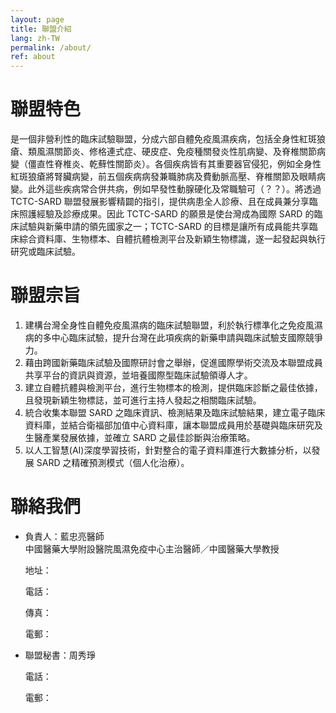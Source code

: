 ```yaml
---
layout: page
title: 聯盟介紹
lang: zh-TW
permalink: /about/
ref: about
---
```


# 聯盟特色
是一個非營利性的臨床試驗聯盟，分成六部自體免疫風濕疾病，包括全身性紅斑狼瘡、類風濕關節炎、修格連式症、硬皮症、免疫種關發炎性肌病變、及脊椎關節病變（僵直性脊椎炎、乾蘚性關節炎）。各個疾病皆有其重要器官侵犯，例如全身性紅斑狼瘡將腎臟病變，前五個疾病病發兼職肺病及費動脈高壓、脊椎關節及眼睛病變。此外這些疾病常合併共病，例如早發性動腺硬化及常職驗可（？？）。將透過 TCTC-SARD 聯盟發展影響精闢的指引，提供病患全人診療、且在成員兼分享臨床照護經驗及診療成果。因此 TCTC-SARD 的願景是使台灣成為國際 SARD 的臨床試驗與新藥申請的領先國家之一；TCTC-SARD 的目標是讓所有成員能共享臨床綜合資料庫、生物標本、自體抗體檢測平台及新穎生物標識，遂一起發起與執行研究或臨床試驗。

# 聯盟宗旨
1. 建構台灣全身性自體免疫風濕病的臨床試驗聯盟，利於執行標準化之免疫風濕病的多中心臨床試驗，提升台灣在此項疾病的新藥申請與臨床試驗支國際競爭力。
2. 藉由跨國新藥臨床試驗及國際研討會之舉辦，促進國際學術交流及本聯盟成員共享平台的資訊與資源，並培養國際型臨床試驗領導人才。
3. 建立自體抗體與檢測平台，進行生物標本的檢測，提供臨床診斷之最佳依據，且發現新穎生物標誌，並可進行主持人發起之相關臨床試驗。
4. 統合收集本聯盟 SARD 之臨床資訊、檢測結果及臨床試驗結果，建立電子臨床資料庫，並結合衛福部加值中心資料庫，讓本聯盟成員用於基礎與臨床研究及生醫產業發展依據，並確立 SARD 之最佳診斷與治療策略。
5. 以人工智慧(AI)深度學習技術，針對整合的電子資料庫進行大數據分析，以發展 SARD 之精確預測模式（個人化治療）。

# 聯絡我們
* 負責人：藍忠亮醫師
<br/>中國醫藥大學附設醫院風濕免疫中心主治醫師／中國醫藥大學教授

    地址：
    
    電話：
    
    傳真：
    
    電郵：
* 聯盟秘書：周秀琤

  電話：
  
  電郵：
